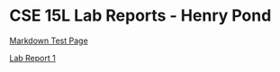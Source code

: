 # CSE 15L Lab Reports - Henry Pond

[Markdown Test Page](https://hpond1458.github.io/cse15l---lab-reports/markdowntest.html)

[Lab Report 1](https://hpond1458.github.io/cse15l---lab-reports/labreport1.html)
